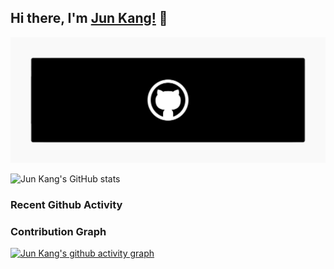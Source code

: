 ## Hi there, I'm [Jun Kang!](https://irminrics.herokuapp.com) 👋

<img src="/images/banner.png" alt="Hello World!">

<!--<br>

<div align="center">
	<img src="https://profile-counter.glitch.me/irminrics/count.svg" style="height:40px"/>
</div>

<br>-->

![Jun Kang's GitHub stats](https://github-readme-stats.vercel.app/api?username=irminrics&hide=issues&theme=dark&show_icons=true&count_private=true&hide_rank=true&include_all_commits=true)

<!--[![Top Langs](https://github-readme-stats.vercel.app/api/top-langs/?username=irminrics&layout=compact&theme=nightowl)](https://github.com/anuraghazra/github-readme-stats)-->


<h3>Recent Github Activity</h3>

<!--START_SECTION:activity-->


<h3>Contribution Graph</h3>

[![Jun Kang's github activity graph](https://activity-graph.herokuapp.com/graph?username=Irminrics&hide_title=true&theme=react-dark&area=true&line=79ff97&color=79ff97)](https://github.com/ashutosh00710/github-readme-activity-graph)

